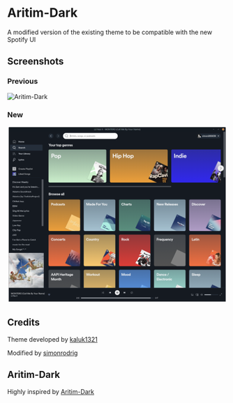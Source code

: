 # Aritim-Dark

A modified version of the existing theme to be compatible with the new Spotify UI

## Screenshots

### Previous
![Aritim-Dark](screenshot.png)

### New
![Aritim-Dark-New](screenshot-new.png)

## Credits
Theme developed by [kaluk1321](https://github.com/kaluk1321)

Modified by [simonrodrig](https://github.com/simonrodrig)

## Aritim-Dark
Highly inspired by [Aritim-Dark](https://github.com/Mrcuve0/Aritim-Dark)
